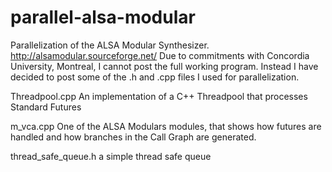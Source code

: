 # parallel-alsa-modular
Parallelization of the ALSA Modular Synthesizer. http://alsamodular.sourceforge.net/
Due to commitments with Concordia University, Montreal, I cannot post the full working program. Instead I have decided to post some of the .h and .cpp files I used for parallelization.

Threadpool.cpp An implementation of a C++ Threadpool that processes Standard Futures

m_vca.cpp One of the ALSA Modulars modules, that shows how futures are handled and how branches in the Call Graph are generated.

thread_safe_queue.h a simple thread safe queue

